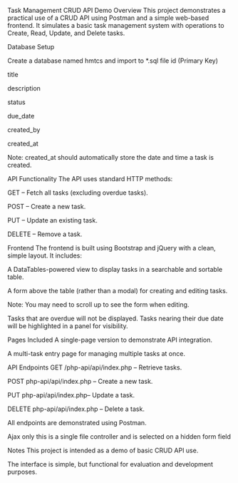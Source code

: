 Task Management CRUD API Demo
Overview
This project demonstrates a practical use of a CRUD API using Postman and a simple web-based frontend. It simulates a basic task management system with operations to Create, Read, Update, and Delete tasks.

Database Setup   


Create a database named hmtcs  and import to *.sql file
id (Primary Key)

title

description

status

due_date

created_by

created_at

Note: created_at should automatically store the date and time a task is created.

API Functionality
The API uses standard HTTP methods:

GET – Fetch all tasks (excluding overdue tasks).

POST – Create a new task.

PUT – Update an existing task.

DELETE – Remove a task.

Frontend
The frontend is built using Bootstrap and jQuery with a clean, simple layout. It includes:

A DataTables-powered view to display tasks in a searchable and sortable table.

A form above the table (rather than a modal) for creating and editing tasks.

Note: You may need to scroll up to see the form when editing.

Tasks that are overdue will not be displayed. Tasks nearing their due date will be highlighted in a panel for visibility.

Pages Included
A single-page version to demonstrate API integration.

A multi-task entry page for managing multiple tasks at once.

API Endpoints
GET /php-api/api/index.php – Retrieve tasks.

POST php-api/api/index.php – Create a new task.

PUT  php-api/api/index.php– Update a task.

DELETE php-api/api/index.php – Delete a task.

All endpoints are demonstrated using Postman.

Ajax only this is a single file controller and is selected on a hidden form field


Notes
This project is intended as a demo of basic CRUD API use.

The interface is simple, but functional for evaluation and development purposes.